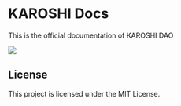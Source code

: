 # KAROSHI Docs

This is the official documentation of KAROSHI DAO   

![](/kw.jpg)

## License

This project is licensed under the MIT License.
